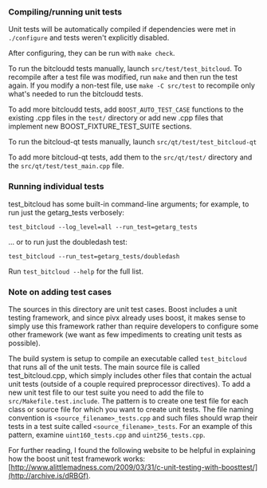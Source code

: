 ### Compiling/running unit tests

Unit tests will be automatically compiled if dependencies were met in `./configure`
and tests weren't explicitly disabled.

After configuring, they can be run with `make check`.

To run the bitcloudd tests manually, launch `src/test/test_bitcloud`. To recompile
after a test file was modified, run `make` and then run the test again. If you
modify a non-test file, use `make -C src/test` to recompile only what's needed
to run the bitcloudd tests.

To add more bitcloudd tests, add `BOOST_AUTO_TEST_CASE` functions to the existing
.cpp files in the `test/` directory or add new .cpp files that
implement new BOOST_FIXTURE_TEST_SUITE sections.

To run the bitcloud-qt tests manually, launch `src/qt/test/test_bitcloud-qt`

To add more bitcloud-qt tests, add them to the `src/qt/test/` directory and
the `src/qt/test/test_main.cpp` file.

### Running individual tests

test_bitcloud has some built-in command-line arguments; for
example, to run just the getarg_tests verbosely:

    test_bitcloud --log_level=all --run_test=getarg_tests

... or to run just the doubledash test:

    test_bitcloud --run_test=getarg_tests/doubledash

Run `test_bitcloud --help` for the full list.

### Note on adding test cases

The sources in this directory are unit test cases.  Boost includes a
unit testing framework, and since pivx already uses boost, it makes
sense to simply use this framework rather than require developers to
configure some other framework (we want as few impediments to creating
unit tests as possible).

The build system is setup to compile an executable called `test_bitcloud`
that runs all of the unit tests.  The main source file is called
test_bitcloud.cpp, which simply includes other files that contain the
actual unit tests (outside of a couple required preprocessor
directives). To add a new unit test file to our test suite you need
to add the file to `src/Makefile.test.include`. The pattern is to
create one test file for each class or source file for which you want
to create unit tests.  The file naming convention is
`<source_filename>_tests.cpp` and such files should wrap their tests
in a test suite called `<source_filename>_tests`.  For an example of
this pattern, examine `uint160_tests.cpp` and `uint256_tests.cpp`.

For further reading, I found the following website to be helpful in
explaining how the boost unit test framework works:
[http://www.alittlemadness.com/2009/03/31/c-unit-testing-with-boosttest/](http://archive.is/dRBGf).
